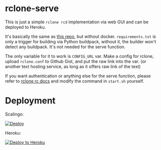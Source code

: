 # rclone-serve

This is just a simple `rclone rcd` implementation via web GUI and can be deployed to Heroku.

It's basically the same as <a href="https://github.com/developeranaz/RCLONE-SERVE-INDEX">this repo</a>, but without docker. `requirements.txt` is only a trigger for building via Python buildpack, without it, the builder won't detect any buildpack. It's not needed for the serve function.

The only variable for it to work is `CONFIG_URL` var. Make a config for rclone, upload `rclone.conf` to Github Gist, and put the raw link into the var. (or another text hosting service, as long as it offers raw link of the text)

If you want authentication or anything else for the serve function, please refer to <a href="https://rclone.org/rc/">rclone rc docs</a> and modify the command in `start.sh` yourself.

# Deployment
<p>Scalingo:</p>

[![Deploy](https://cdn.scalingo.com/deploy/button.svg)](https://dashboard.scalingo.com/create/app?source=https://github.com/tiararosebiezetta/rclone-serve)

<p>Heroku:</p>
<a href="https://dashboard.heroku.com/new?template=https://github.com/tiararosebiezetta/rclone-serve"> <img src="https://img.shields.io/badge/Deploy%20To%20Heroku-blueviolet?style=for-the-badge&logo=heroku" alt="Deploy to Heroku" /></a>
